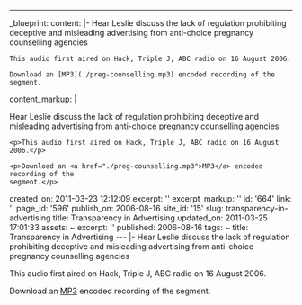 ---
_blueprint:
  content: |-
    Hear Leslie discuss the lack of regulation prohibiting deceptive and
    misleading advertising from anti-choice pregnancy counselling agencies

    This audio first aired on Hack, Triple J, ABC radio on 16 August 2006.

    Download an [MP3](./preg-counselling.mp3) encoded recording of the
    segment.
  content_markup: |
    <p>Hear Leslie discuss the lack of regulation prohibiting deceptive and
    misleading advertising from anti-choice pregnancy counselling agencies</p>

    <p>This audio first aired on Hack, Triple J, ABC radio on 16 August 2006.</p>

    <p>Download an <a href="./preg-counselling.mp3">MP3</a> encoded recording of the
    segment.</p>
  created_on: 2011-03-23 12:12:09
  excerpt: ''
  excerpt_markup: ''
  id: '664'
  link: ''
  page_id: '596'
  publish_on: 2006-08-16
  site_id: '15'
  slug: transparency-in-advertising
  title: Transparency in Advertising
  updated_on: 2011-03-25 17:01:33
assets: ~
excerpt: ''
published: 2006-08-16
tags: ~
title: Transparency in Advertising
--- |-
  Hear Leslie discuss the lack of regulation prohibiting deceptive and
  misleading advertising from anti-choice pregnancy counselling agencies

  This audio first aired on Hack, Triple J, ABC radio on 16 August 2006.

  Download an [MP3](./preg-counselling.mp3) encoded recording of the
  segment.
